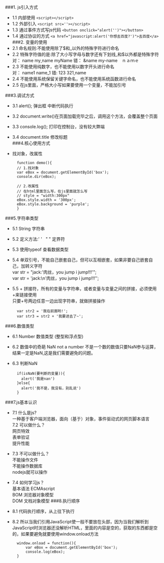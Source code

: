 ###1. js引入方式      
- 1.1 内部使用 `<script></script>`      
- 1.2 外部引入 `<script src=''></script>`    
- 1.3 通过事件方式写js代码 `<button onclick="alert('')"></button>`    
- 1.4 通过协议的方式 `<a href="javascript:alert('你想去百度?')">去百度</a>`   
###2. 变量的使用    
- 2.1 命名规则:不能使用除了$和_以外的特殊字符进行命名      
- 2.2 特殊字符值的是:除了大小写字母与数字还有下划线_和$以外都是特殊字符      
  对： name   my<u>  </u>name  myName
            错： &name  my-name　ｎａｍｅ    
- 2.3 不能使用纯数字，也不能使用以数字开头进行命名        
   对：  name1     name_1
            错:   123       321<u>  </u>name
- 2.4 不能使用系统保留关键字命名，也不能使用系统函数进行命名
- 2.5 在js里面，严格大小写如果要使用一个变量，不能加引号

###3.调试方式     
- 3.1 alert(); 弹出框   中断代码执行   
- 3.2 document.write()在页面加载完毕之后，调用这个方法，会覆盖整个页面    
- 3.3 console.log(); 打印在控制台，没有较大弊端
- 3.4 document.title 修改标题    
###4.核心使用方式
- 找对象，改属性    
                   
		function demo(){            
        // 1.找对象                
        var eBox = document.getElementById('box');    
        console.dir(eBox);      
 
        // 2.改属性     
        // 在html里面怎么写，在js里面就怎么写
        // style = "width:300px"
        eBox.style.width = '300px';
        eBox.style.background = 'purple';
        }  
###5.字符串类型   
- 5.1 String  字符串   
- 5.2 定义方法:' '&nbsp;&nbsp;&nbsp;" "   定界符
- 5.3 使用typeof  查看数据类型    
- 5.4 单双引号，不能自己嵌套自己，但可以互相嵌套，如果非要自己嵌套自己，加转义字符     
  var str = "jack:'肉丝，you jump i jump!!!'";       
  var str = 'jack:\n\'肉丝，you jump i jump!!!\'';     
- 5.5 + 拼接符，所有的变量与字符串，或者变量与变量之间的拼接，必须使用+来链接使用     
  只要+号两边任意一边出现字符串，就做拼接操作 
 
  		var str2 = '我在前面哟!';    
  		var str3 = str2 + '我要进去了~';     
###6.数值类型     
- 6.1 Number      数值类型    (整型和浮点型)    
- 6.2  数值中的奇葩 NaN  not a number    不是一个数的数值只要NaN参与运算，结果一定是NaN,这是我们需要避免的问题。
- 6.3 判断NaN

   		if(isNaN(要判断的变量)){
       	  alert('我是nan')
    	}else{
       	  alert('我不是，我没有，别乱说')
   		}
###7.js基本认识
- 7.1  什么是js?     
            一种基于客户端浏览器，面向（基于）对象，事件驱动式的网页脚本语言   
 7.2 可以做什么？    
            网页特效     
            表单验证   
            提升性能   
- 7.3 不可以做什么？   
            不能操作文件   
            不能操作数据库                 
             nodejs就可以操作  
- 7.4  如何学习js？   
            基本语法    ECMAscript     
            BOM        浏览器对象模型    
            DOM        文档对象模型
###8.执行顺序    
- 8.1 代码执行顺序，从上往下执行
- 8.2 所以当我们引用JavaScript使一般不要放在头部，因为当我们解析到JavaScript时浏览器还没解析HTML，里面的内容是空的，获取的东西都是空的，如果要避免就要使用window.onload方法

 		window.onload = function(){
            var eBox = document.getElementById('box');
            console.log(eBox);
        } 